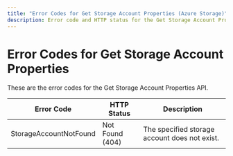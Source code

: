```yaml
---
title: "Error Codes for Get Storage Account Properties (Azure Storage)"
description: Error code and HTTP status for the Get Storage Account Properties operation.
---
```

# Error Codes for Get Storage Account Properties

These are the error codes for the Get Storage Account Properties API.

| Error Code             | HTTP Status     | Description                                                                                   |
|------------------------|-----------------|-----------------------------------------------|
| StorageAccountNotFound | Not Found (404) | The specified storage account does not exist. |
